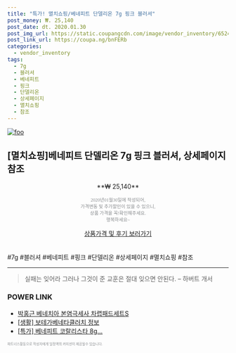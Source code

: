 ```yaml
--- 
title: "특가! 멸치쇼핑/베네피트 단델리온 7g 핑크 블러셔" 
post_money: ₩. 25,140 
post_date: dt. 2020.01.30 
post_img_url: https://static.coupangcdn.com/image/vendor_inventory/6524/6cc457f1f3759c577a71ef899e72a4dfd3d39669df0b95f91784f0d6ec53.jpg 
post_link_url: https://coupa.ng/bnFERb 
categories: 
  - vendor_inventory 
tags: 
  - 7g 
  - 블러셔 
  - 베네피트 
  - 핑크 
  - 단델리온 
  - 상세페이지 
  - 멸치쇼핑 
  - 참조 
--- 
```

[![foo](https://static.coupangcdn.com/image/vendor_inventory/6524/6cc457f1f3759c577a71ef899e72a4dfd3d39669df0b95f91784f0d6ec53.jpg)](https://coupa.ng/bnFERb) 

## [멸치쇼핑]베네피트 단델리온 7g 핑크 블러셔, 상세페이지 참조 
<p style="text-align: center;">**₩ 25,140**</p> 
<p style="text-align: center;"><span style="color: #898c8f; font-family: Georgia,Times,serif; font-size: 0.75em;">2020년01월30일에 작성되어, <br>가격변동 및 추가할인이 있을 수 있으니,<br> 상품 가격을 꼭!확인해주세요.<br>행복하세요~</span> 
</p>	 
<div markdown="0" style="text-align: center;"><a href="https://coupa.ng/bnFERb" class="btn btn--success">상품가격 및 후기 보러가기</a></div> 
<br><br> 
  #7g #블러셔 #베네피트 #핑크 #단델리온 #상세페이지 #멸치쇼핑 #참조 
<hr> 

> 실패는 잊어라 그러나 그것이 준 교훈은 절대 잊으면 안된다. – 하버트 개서 


### POWER LINK

* <a href="https://blog.naver.com/sakai111/221777309642" target="_blank">박홍근 베네치아 본염극세사 차렵패드세트S</a>
* <a href="https://blog.naver.com/fasyy4321/221763939787" target="_blank"> [생활] 보테가베네타클러치 정보 </a>
* <a href="https://blog.naver.com/an0733/221790340331" target="_blank">[특가] 베네피트 코랄리스타 8g...</a>

<span style="color: #898c8f; font-family: Georgia,Times,serif; font-size: 0.55em;">파트너스활동으로 작성자에게 일정액의 커미션이 제공될수 있습니다.</span> 
